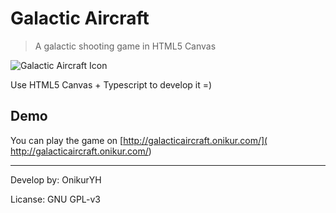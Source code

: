 # Galactic Aircraft
> A galactic shooting game in HTML5 Canvas

![Galactic Aircraft Icon](http://galacticaircraft.onikur.com/static/image/GalacticAircraft_Title.png "Galactic Aircraft Icon")

Use HTML5 Canvas + Typescript to develop it =)

## Demo
You can play the game on [http://galacticaircraft.onikur.com/]( http://galacticaircraft.onikur.com/)

---
Develop by: OnikurYH

Licanse: GNU GPL-v3
